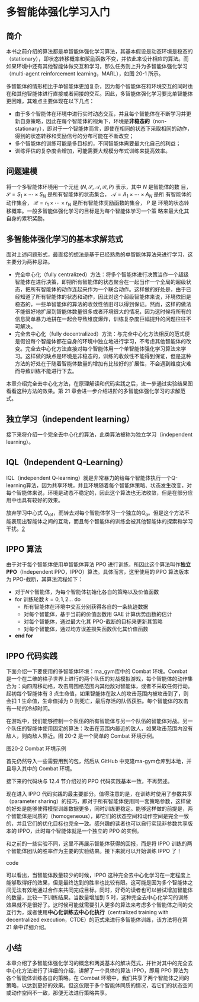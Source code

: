 

<!--
 * @version:
 * @Author:  StevenJokess（蔡舒起） https://github.com/StevenJokess
 * @Date: 2023-02-23 20:14:03
 * @LastEditors:  StevenJokess（蔡舒起） https://github.com/StevenJokess
 * @LastEditTime: 2023-09-11 20:09:31
 * @Description:
 * @Help me: 如有帮助，请赞助，失业3年了。![支付宝收款码](https://github.com/StevenJokess/d2rl/blob/master/img/%E6%94%B6.jpg)
 * @TODO::
 * @Reference:
-->
# 多智能体强化学习入门

## 简介

本书之前介绍的算法都是单智能体强化学习算法，其基本假设是动态环境是稳态的（stationary），即状态转移概率和奖励函数不变，并依此来设计相应的算法。而如果环境中还有其他智能体做交互和学习，那么任务则上升为多智能体强化学习（multi-agent reinforcement learning，MARL），如图 20-1 所示。

多智能体的情形相比于单智能体更加复杂，因为每个智能体在和环境交互的同时也在和其他智能体进行直接或者间接的交互。因此，多智能体强化学习要比单智能体更困难，其难点主要体现在以下几点：

- 由于多个智能体在环境中进行实时动态交互，并且每个智能体在不断学习并更新自身策略，因此在每个智能体的视角下，环境是**非稳态的**（non-stationary），即对于一个智能体而言，即使在相同的状态下采取相同的动作，得到的状态转移和奖励信号的分布可能在不断改变；
- 多个智能体的训练可能是多目标的，不同智能体需要最大化自己的利益；
- 训练评估的复杂度会增加，可能需要大规模分布式训练来提高效率。

## 问题建模

将一个多智能体环境用一个元组 $(N, \mathcal{S}, \mathcal{A}, \mathcal{R}, P)$ 表示，其中 $N$ 是智能体的数 目， $\mathcal{S}=S_1 \times \cdots \times S_N$ 是所有智能体的状态集合， $\mathcal{A}=A_1 \times \cdots \times A_N$ 是所 有智能体的动作集合， $\mathcal{R}=r_1 \times \cdots \times r_N$ 是所有智能体奖励函数的集合， $P$ 是 环境的状态转移概率。一般多智能体强化学习的目标是为每个智能体学习一个策 略来最大化其自身的累积奖励。

## 多智能体强化学习的基本求解范式

面对上述问题形式，最直接的想法是基于已经熟悉的单智能体算法来进行学习，这主要分为两种思路。

- 完全中心化（fully centralized）方法：将多个智能体进行决策当作一个超级智能体在进行决策，即把所有智能体的状态聚合在一起当作一个全局的超级状态，把所有智能体的动作连起来作为一个联合动作。这样做的好处是，由于已经知道了所有智能体的状态和动作，因此对这个超级智能体来说，环境依旧是稳态的，一些单智能体的算法的收敛性依旧可以得到保证。然而，这样的做法不能很好地扩展到智能体数量很多或者环境很大的情况，因为这时候将所有的信息简单暴力地拼在一起会导致维度爆炸，训练复杂度巨幅提升的问题往往不可解决。
- 完全去中心化（fully decentralized）方法：与完全中心化方法相反的范式便是假设每个智能体都在自身的环境中独立地进行学习，不考虑其他智能体的改变。完全去中心化方法直接对每个智能体用一个单智能体强化学习算法来学习。这样做的缺点是环境是非稳态的，训练的收敛性不能得到保证，但是这种方法的好处在于随着智能体数量的增加有比较好的扩展性，不会遇到维度灾难而导致训练不能进行下去。

本章介绍完全去中心化方法，在原理解读和代码实践之后，进一步通过实验结果图看看这种方法的效果。第 21 章会进一步介绍进阶的多智能体强化学习的求解范式。

## 独立学习（independent learning）

接下来将介绍一个完全去中心化的算法，此类算法被称为独立学习（independent learning）。

## IQL（Independent Q-Learning）

IQL（independent Q-learning）就是非常暴力的给每个智能体执行一个Q-learning算法，因为共享环境，并且环境随着每个智能体策略、状态发生改变，对每个智能体来说，环境是动态不稳定的，因此这个算法也无法收敛，但是在部分应用中也具有较好的效果。

放弃学习中心式 $Q_{\text {tot}}$，而转去对每个智能体学习一个独立的$Q_a$。但是这个方法不能表现出智能体之间的互动，而且每个智能体的训练会被其他智能体的探索和学习干扰。[2]


## IPPO 算法

由于对于每个智能体使用单智能体算法 PPO 进行训练，所因此这个算法叫作**独立 PPO**（Independent PPO，IPPO）算法。具体而言，这里使用的 PPO 算法版本为 PPO-截断，其算法流程如下：

- 对于$N$个智能体，为每个智能体初始化各自的策略以及价值函数
- for 训练轮数 $k =0, 1, 2...$  do
  - 所有智能体在环境中交互分别获得各自的一条轨迹数据
  - 对每个智能体，基于当前的价值函数用 GAE 计算优势函数的估计
  - 对每个智能体，通过最大化其 PPO-截断的目标来更新其策略
  - 对每个智能体，通过均方误差损失函数优化其价值函数
- **end for**

## IPPO 代码实践

下面介绍一下要使用的多智能体环境：ma_gym库中的 Combat 环境。Combat 是一个在二维的格子世界上进行的两个队伍的对战模拟游戏，每个智能体的动作集合为：向四周移动格，攻击周围格范围内其他敌对智能体，或者不采取任何行动。起初每个智能体有 3 点生命值，如果智能体在敌人的攻击范围内被攻击到了，则会扣 1 生命值，生命值掉为 0 则死亡，最后存活的队伍获胜。每个智能体的攻击有一轮的冷却时间。

在游戏中，我们能够控制一个队伍的所有智能体与另一个队伍的智能体对战。另一个队伍的智能体使用固定的算法：攻击在范围内最近的敌人，如果攻击范围内没有敌人，则向敌人靠近。图 20-2 是一个简单的 Combat 环境示例。

图20-2 Combat 环境示例

首先仍然导入一些需要用到的包，然后从 GitHub 中克隆ma-gym仓库到本地，并且导入其中的 Combat 环境。

接下来的代码块与 12.4 节介绍过的 PPO 代码实践基本一致，不再赘述。

现在进入 IPPO 代码实践的最主要部分。值得注意的是，在训练时使用了参数共享（parameter sharing）的技巧，即对于所有智能体使用同一套策略参数，这样做的好处是能够使得模型训练数据更多，同时训练更稳定。能够这样做的前提是，两个智能体是同质的（homogeneous），即它们的状态空间和动作空间是完全一致的，并且它们的优化目标也完全一致。感兴趣的读者也可以自行实现非参数共享版本的 IPPO，此时每个智能体就是一个独立的 PPO 的实例。

和之前的一些实验不同，这里不再展示智能体获得的回报，而是将 IPPO 训练的两个智能体团队的胜率作为主要的实验结果。接下来就可以开始训练 IPPO 了！

code

可以看出，当智能体数量较少的时候，IPPO 这种完全去中心化学习在一定程度上能够取得好的效果，但是最终达到的胜率也比较有限。这可能是因为多个智能体之间无法有效地通过合作来共同完成目标。同时，好奇的读者也可以尝试增加智能体的数量，比较一下训练结果。当数量增加到 5 时，这种完全去中心化学习的训练效果就不是很好了。这时候可能就需要引入更多的算法来考虑多个智能体之间的交互行为，或者使用**中心化训练去中心化执行**（centralized training with decentralized execution，CTDE）的范式来进行多智能体训练，该方法将在第 21 章中详细介绍。



## 小结

本章介绍了多智能体强化学习的概念和两类基本的解决范式，并针对其中的完全去中心化方法进行了详细的介绍，讲解了一个具体的算法 IPPO，即用 PPO 算法为各个智能体训练各自的策略。在 Combat 环境中，我们共享了两个智能体之间的策略，以达到更好的效果。但这仅限于多个智能体同质的情况，若它们的状态空间或动作空间不一致，那便无法进行策略共享。

[1]: https://hrl.boyuai.com/chapter/3/%E5%A4%9A%E6%99%BA%E8%83%BD%E4%BD%93%E5%BC%BA%E5%8C%96%E5%AD%A6%E4%B9%A0%E5%85%A5%E9%97%A8
[2]: https://blog.csdn.net/wzduang/article/details/115874734?spm=1001.2014.3001.5502
